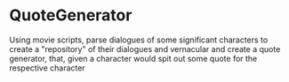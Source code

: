 # QuoteGenerator

Using movie scripts, parse dialogues of some significant characters to create a "repository" of their dialogues and vernacular and create a quote generator, that, given a character would spit out some quote for the respective character
